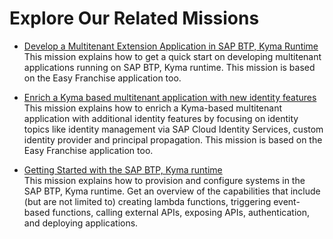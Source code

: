 # Explore Our Related Missions

* [Develop a Multitenant Extension Application in SAP BTP, Kyma Runtime](https://discovery-center.cloud.sap/missiondetail/3683/3726/)  
This mission explains how to get a quick start on developing multitenant applications running on SAP BTP, Kyma runtime. This mission is based on the Easy Franchise application too.

* [Enrich a Kyma based multitenant application with new identity features](https://discovery-center.cloud.sap/protected/index.html#/missiondetail/4000/4207/)  
This mission explains how to enrich a Kyma-based multitenant application with additional identity features by focusing on identity topics like identity management via SAP Cloud Identity Services, custom identity provider and principal propagation. This mission is based on the Easy Franchise application too.

* [Getting Started with the SAP BTP, Kyma runtime](https://discovery-center.cloud.sap/missiondetail/3252/3281/)  
This mission explains how to provision and configure systems in the SAP BTP, Kyma runtime. Get an overview of the capabilities that include (but are not limited to) creating lambda functions, triggering event-based functions, calling external APIs, exposing APIs, authentication, and deploying applications.

